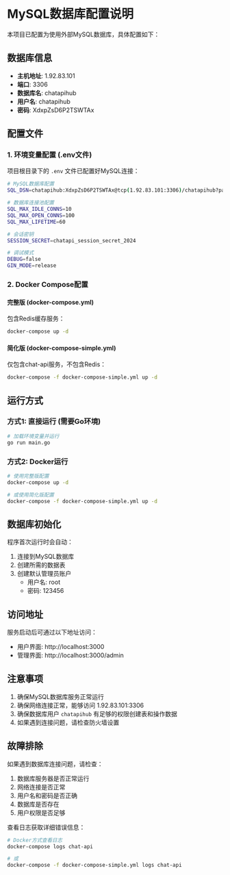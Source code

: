 # MySQL数据库配置说明

本项目已配置为使用外部MySQL数据库，具体配置如下：

## 数据库信息

- **主机地址**: 1.92.83.101
- **端口**: 3306
- **数据库名**: chatapihub
- **用户名**: chatapihub
- **密码**: XdxpZsD6P2TSWTAx

## 配置文件

### 1. 环境变量配置 (.env文件)

项目根目录下的 `.env` 文件已配置好MySQL连接：

```bash
# MySQL数据库配置
SQL_DSN=chatapihub:XdxpZsD6P2TSWTAx@tcp(1.92.83.101:3306)/chatapihub?parseTime=true&charset=utf8mb4&collation=utf8mb4_unicode_ci

# 数据库连接池配置
SQL_MAX_IDLE_CONNS=10
SQL_MAX_OPEN_CONNS=100
SQL_MAX_LIFETIME=60

# 会话密钥
SESSION_SECRET=chatapi_session_secret_2024

# 调试模式
DEBUG=false
GIN_MODE=release
```

### 2. Docker Compose配置

#### 完整版 (docker-compose.yml)
包含Redis缓存服务：
```bash
docker-compose up -d
```

#### 简化版 (docker-compose-simple.yml)
仅包含chat-api服务，不包含Redis：
```bash
docker-compose -f docker-compose-simple.yml up -d
```

## 运行方式

### 方式1: 直接运行 (需要Go环境)
```bash
# 加载环境变量并运行
go run main.go
```

### 方式2: Docker运行
```bash
# 使用完整版配置
docker-compose up -d

# 或使用简化版配置
docker-compose -f docker-compose-simple.yml up -d
```

## 数据库初始化

程序首次运行时会自动：
1. 连接到MySQL数据库
2. 创建所需的数据表
3. 创建默认管理员账户
   - 用户名: root
   - 密码: 123456

## 访问地址

服务启动后可通过以下地址访问：
- 用户界面: http://localhost:3000
- 管理界面: http://localhost:3000/admin

## 注意事项

1. 确保MySQL数据库服务正常运行
2. 确保网络连接正常，能够访问 1.92.83.101:3306
3. 确保数据库用户 `chatapihub` 有足够的权限创建表和操作数据
4. 如果遇到连接问题，请检查防火墙设置

## 故障排除

如果遇到数据库连接问题，请检查：
1. 数据库服务器是否正常运行
2. 网络连接是否正常
3. 用户名和密码是否正确
4. 数据库是否存在
5. 用户权限是否足够

查看日志获取详细错误信息：
```bash
# Docker方式查看日志
docker-compose logs chat-api

# 或
docker-compose -f docker-compose-simple.yml logs chat-api
```
